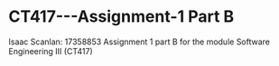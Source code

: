 # CT417---Assignment-1 Part B
Isaac Scanlan: 17358853
Assignment 1 part B for the module Software Engineering III (CT417)
